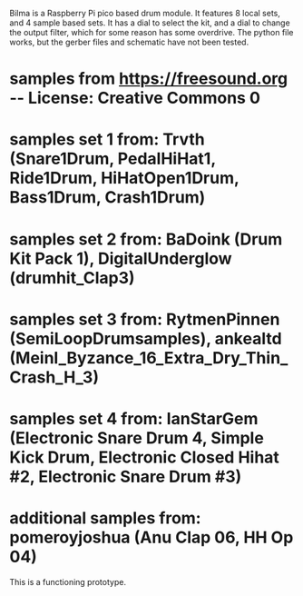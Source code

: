 Bilma is a Raspberry Pi pico based drum module. It features 8 local sets, and 4 sample based sets. It has a dial
to select the kit, and a dial to change the output filter, which for some reason has some overdrive. The python
file works, but the gerber files and schematic have not been tested.

# samples from https://freesound.org -- License: Creative Commons 0
# samples set 1 from: Trvth (Snare1Drum, PedalHiHat1, Ride1Drum, HiHatOpen1Drum, Bass1Drum, Crash1Drum)
# samples set 2 from: BaDoink (Drum Kit Pack 1), DigitalUnderglow (drumhit_Clap3)
# samples set 3 from: RytmenPinnen (SemiLoopDrumsamples), ankealtd (Meinl_Byzance_16_Extra_Dry_Thin_Crash_H_3)
# samples set 4 from: IanStarGem (Electronic Snare Drum 4, Simple Kick Drum, Electronic Closed Hihat #2, Electronic Snare Drum #3)
# additional samples from: pomeroyjoshua (Anu Clap 06, HH Op 04)

This is a functioning prototype.
